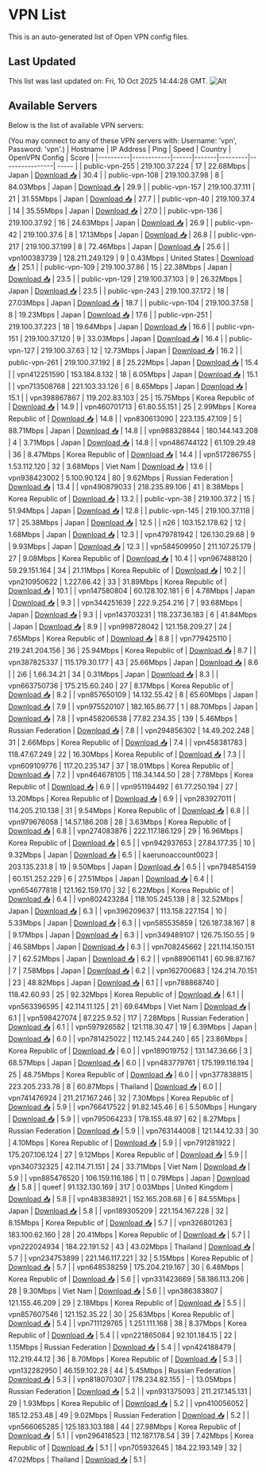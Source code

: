 # VPN List

This is an auto-generated list of Open VPN config files.

## Last Updated

This list was last updated on: Fri, 10 Oct 2025 14:44:28 GMT.
![Alt](https://repobeats.axiom.co/api/embed/186b98318ef1479477931607c1ad7d823f12451f.svg "Repobeats analytics image")

## Available Servers

Below is the list of available VPN servers:

(You may connect to any of these VPN servers with: Username: 'vpn', Password: 'vpn'.)
| Hostname | IP Address | Ping | Speed | Country | OpenVPN Config | Score |
|----------|------------|------|-------|---------|----------------| ----- |
| public-vpn-255 | 219.100.37.224 | 17 | 22.68Mbps | Japan | [Download 📥](./configs/server_0_JP.ovpn) | 30.4 |
| public-vpn-108 | 219.100.37.98 | 8 | 84.03Mbps | Japan | [Download 📥](./configs/server_1_JP.ovpn) | 29.9 |
| public-vpn-157 | 219.100.37.111 | 21 | 31.55Mbps | Japan | [Download 📥](./configs/server_2_JP.ovpn) | 27.7 |
| public-vpn-40 | 219.100.37.4 | 14 | 35.55Mbps | Japan | [Download 📥](./configs/server_3_JP.ovpn) | 27.0 |
| public-vpn-136 | 219.100.37.92 | 16 | 24.63Mbps | Japan | [Download 📥](./configs/server_4_JP.ovpn) | 26.9 |
| public-vpn-42 | 219.100.37.6 | 8 | 17.13Mbps | Japan | [Download 📥](./configs/server_5_JP.ovpn) | 26.8 |
| public-vpn-217 | 219.100.37.199 | 8 | 72.46Mbps | Japan | [Download 📥](./configs/server_6_JP.ovpn) | 25.6 |
| vpn100383739 | 128.211.249.129 | 9 | 0.43Mbps | United States | [Download 📥](./configs/server_7_US.ovpn) | 25.1 |
| public-vpn-109 | 219.100.37.86 | 15 | 22.38Mbps | Japan | [Download 📥](./configs/server_8_JP.ovpn) | 23.5 |
| public-vpn-129 | 219.100.37.103 | 9 | 26.32Mbps | Japan | [Download 📥](./configs/server_9_JP.ovpn) | 23.5 |
| public-vpn-243 | 219.100.37.172 | 18 | 27.03Mbps | Japan | [Download 📥](./configs/server_10_JP.ovpn) | 18.7 |
| public-vpn-104 | 219.100.37.58 | 8 | 19.23Mbps | Japan | [Download 📥](./configs/server_11_JP.ovpn) | 17.6 |
| public-vpn-251 | 219.100.37.223 | 18 | 19.64Mbps | Japan | [Download 📥](./configs/server_12_JP.ovpn) | 16.6 |
| public-vpn-151 | 219.100.37.120 | 9 | 33.03Mbps | Japan | [Download 📥](./configs/server_13_JP.ovpn) | 16.4 |
| public-vpn-127 | 219.100.37.63 | 12 | 12.73Mbps | Japan | [Download 📥](./configs/server_14_JP.ovpn) | 16.2 |
| public-vpn-261 | 219.100.37.192 | 8 | 25.22Mbps | Japan | [Download 📥](./configs/server_15_JP.ovpn) | 15.4 |
| vpn412251590 | 153.184.8.132 | 18 | 6.05Mbps | Japan | [Download 📥](./configs/server_16_JP.ovpn) | 15.1 |
| vpn713508768 | 221.103.33.126 | 6 | 8.65Mbps | Japan | [Download 📥](./configs/server_17_JP.ovpn) | 15.1 |
| vpn398867867 | 119.202.83.103 | 25 | 15.75Mbps | Korea Republic of | [Download 📥](./configs/server_18_KR.ovpn) | 14.9 |
| vpn460701713 | 61.80.55.151 | 25 | 2.99Mbps | Korea Republic of | [Download 📥](./configs/server_19_KR.ovpn) | 14.8 |
| vpn830613090 | 223.135.47.109 | 5 | 88.71Mbps | Japan | [Download 📥](./configs/server_20_JP.ovpn) | 14.8 |
| vpn988328844 | 180.144.143.208 | 4 | 3.71Mbps | Japan | [Download 📥](./configs/server_21_JP.ovpn) | 14.8 |
| vpn486744122 | 61.109.29.48 | 36 | 8.47Mbps | Korea Republic of | [Download 📥](./configs/server_22_KR.ovpn) | 14.4 |
| vpn517286755 | 1.53.112.120 | 32 | 3.68Mbps | Viet Nam | [Download 📥](./configs/server_23_VN.ovpn) | 13.6 |
| vpn938423002 | 5.100.90.124 | 80 | 9.62Mbps | Russian Federation | [Download 📥](./configs/server_24_RU.ovpn) | 13.4 |
| vpn490879033 | 218.235.89.106 | 41 | 8.38Mbps | Korea Republic of | [Download 📥](./configs/server_25_KR.ovpn) | 13.2 |
| public-vpn-38 | 219.100.37.2 | 15 | 51.94Mbps | Japan | [Download 📥](./configs/server_26_JP.ovpn) | 12.8 |
| public-vpn-145 | 219.100.37.118 | 17 | 25.38Mbps | Japan | [Download 📥](./configs/server_27_JP.ovpn) | 12.5 |
| n26 | 103.152.178.62 | 12 | 1.68Mbps | Japan | [Download 📥](./configs/server_28_JP.ovpn) | 12.3 |
| vpn479781942 | 126.130.29.68 | 9 | 9.93Mbps | Japan | [Download 📥](./configs/server_29_JP.ovpn) | 12.3 |
| vpn584509950 | 211.107.25.179 | 27 | 9.08Mbps | Korea Republic of | [Download 📥](./configs/server_30_KR.ovpn) | 10.4 |
| vpn967488120 | 59.29.151.164 | 34 | 21.11Mbps | Korea Republic of | [Download 📥](./configs/server_31_KR.ovpn) | 10.2 |
| vpn210950622 | 1.227.66.42 | 33 | 31.89Mbps | Korea Republic of | [Download 📥](./configs/server_32_KR.ovpn) | 10.1 |
| vpn147580804 | 60.128.102.181 | 6 | 4.78Mbps | Japan | [Download 📥](./configs/server_33_JP.ovpn) | 9.3 |
| vpn344251639 | 222.9.254.216 | 7 | 93.68Mbps | Japan | [Download 📥](./configs/server_34_JP.ovpn) | 9.3 |
| vpn143703231 | 118.237.36.183 | 6 | 41.84Mbps | Japan | [Download 📥](./configs/server_35_JP.ovpn) | 8.9 |
| vpn998728042 | 121.158.209.27 | 24 | 7.65Mbps | Korea Republic of | [Download 📥](./configs/server_36_KR.ovpn) | 8.8 |
| vpn779425110 | 219.241.204.156 | 36 | 25.94Mbps | Korea Republic of | [Download 📥](./configs/server_37_KR.ovpn) | 8.7 |
| vpn387825337 | 115.179.30.177 | 43 | 25.66Mbps | Japan | [Download 📥](./configs/server_38_JP.ovpn) | 8.6 |
| 2i6 | 1.66.34.21 | 34 | 0.31Mbps | Japan | [Download 📥](./configs/server_39_JP.ovpn) | 8.3 |
| vpn663750736 | 175.215.60.240 | 27 | 8.17Mbps | Korea Republic of | [Download 📥](./configs/server_40_KR.ovpn) | 8.2 |
| vpn857650109 | 14.132.55.42 | 8 | 65.60Mbps | Japan | [Download 📥](./configs/server_41_JP.ovpn) | 7.9 |
| vpn975520107 | 182.165.86.77 | 1 | 88.70Mbps | Japan | [Download 📥](./configs/server_42_JP.ovpn) | 7.8 |
| vpn458206538 | 77.82.234.35 | 139 | 5.46Mbps | Russian Federation | [Download 📥](./configs/server_43_RU.ovpn) | 7.8 |
| vpn294856302 | 14.49.202.248 | 31 | 2.66Mbps | Korea Republic of | [Download 📥](./configs/server_44_KR.ovpn) | 7.4 |
| vpn458381783 | 118.47.67.249 | 22 | 16.30Mbps | Korea Republic of | [Download 📥](./configs/server_45_KR.ovpn) | 7.3 |
| vpn609109776 | 117.20.235.147 | 37 | 18.01Mbps | Korea Republic of | [Download 📥](./configs/server_46_KR.ovpn) | 7.2 |
| vpn464678105 | 118.34.144.50 | 28 | 7.78Mbps | Korea Republic of | [Download 📥](./configs/server_47_KR.ovpn) | 6.9 |
| vpn951194492 | 61.77.250.194 | 27 | 13.20Mbps | Korea Republic of | [Download 📥](./configs/server_48_KR.ovpn) | 6.9 |
| vpn283927011 | 114.205.210.138 | 31 | 9.54Mbps | Korea Republic of | [Download 📥](./configs/server_49_KR.ovpn) | 6.8 |
| vpn979676058 | 14.57.186.208 | 28 | 3.63Mbps | Korea Republic of | [Download 📥](./configs/server_50_KR.ovpn) | 6.8 |
| vpn274083876 | 222.117.186.129 | 29 | 16.96Mbps | Korea Republic of | [Download 📥](./configs/server_51_KR.ovpn) | 6.5 |
| vpn942937653 | 27.84.177.35 | 10 | 9.32Mbps | Japan | [Download 📥](./configs/server_52_JP.ovpn) | 6.5 |
| kaerunoaccount0023 | 203.135.231.8 | 19 | 9.50Mbps | Japan | [Download 📥](./configs/server_53_JP.ovpn) | 6.5 |
| vpn794854159 | 60.151.252.229 | 6 | 27.51Mbps | Japan | [Download 📥](./configs/server_54_JP.ovpn) | 6.4 |
| vpn654677818 | 121.162.159.170 | 32 | 6.22Mbps | Korea Republic of | [Download 📥](./configs/server_55_KR.ovpn) | 6.4 |
| vpn802423284 | 118.105.245.138 | 8 | 32.52Mbps | Japan | [Download 📥](./configs/server_56_JP.ovpn) | 6.3 |
| vpn396209637 | 113.158.227.154 | 10 | 5.33Mbps | Japan | [Download 📥](./configs/server_57_JP.ovpn) | 6.3 |
| vpn585535859 | 126.187.38.167 | 8 | 9.17Mbps | Japan | [Download 📥](./configs/server_58_JP.ovpn) | 6.3 |
| vpn349489107 | 126.75.150.55 | 9 | 46.58Mbps | Japan | [Download 📥](./configs/server_59_JP.ovpn) | 6.3 |
| vpn708245662 | 221.114.150.151 | 7 | 62.52Mbps | Japan | [Download 📥](./configs/server_60_JP.ovpn) | 6.2 |
| vpn889061141 | 60.98.87.167 | 7 | 7.58Mbps | Japan | [Download 📥](./configs/server_61_JP.ovpn) | 6.2 |
| vpn162700683 | 124.214.70.151 | 23 | 48.82Mbps | Japan | [Download 📥](./configs/server_62_JP.ovpn) | 6.1 |
| vpn788868740 | 118.42.60.93 | 25 | 92.32Mbps | Korea Republic of | [Download 📥](./configs/server_63_KR.ovpn) | 6.1 |
| vpn563396595 | 42.114.11.125 | 21 | 69.64Mbps | Viet Nam | [Download 📥](./configs/server_64_VN.ovpn) | 6.1 |
| vpn598427074 | 87.225.9.52 | 117 | 7.28Mbps | Russian Federation | [Download 📥](./configs/server_65_RU.ovpn) | 6.1 |
| vpn597926582 | 121.118.30.47 | 19 | 6.39Mbps | Japan | [Download 📥](./configs/server_66_JP.ovpn) | 6.0 |
| vpn781425022 | 112.145.244.240 | 65 | 23.86Mbps | Korea Republic of | [Download 📥](./configs/server_67_KR.ovpn) | 6.0 |
| vpn189019752 | 131.147.36.66 | 3 | 68.57Mbps | Japan | [Download 📥](./configs/server_68_JP.ovpn) | 6.0 |
| vpn483779761 | 175.199.116.194 | 25 | 48.75Mbps | Korea Republic of | [Download 📥](./configs/server_69_KR.ovpn) | 6.0 |
| vpn377838815 | 223.205.233.78 | 8 | 60.87Mbps | Thailand | [Download 📥](./configs/server_70_TH.ovpn) | 6.0 |
| vpn741476924 | 211.217.167.246 | 32 | 7.30Mbps | Korea Republic of | [Download 📥](./configs/server_71_KR.ovpn) | 5.9 |
| vpn766417522 | 91.82.145.46 | 6 | 5.50Mbps | Hungary | [Download 📥](./configs/server_72_HU.ovpn) | 5.9 |
| vpn795064233 | 178.155.48.97 | 62 | 8.27Mbps | Russian Federation | [Download 📥](./configs/server_73_RU.ovpn) | 5.9 |
| vpn763144008 | 121.144.12.33 | 30 | 4.10Mbps | Korea Republic of | [Download 📥](./configs/server_74_KR.ovpn) | 5.9 |
| vpn791281922 | 175.207.106.124 | 27 | 9.12Mbps | Korea Republic of | [Download 📥](./configs/server_75_KR.ovpn) | 5.9 |
| vpn340732325 | 42.114.71.151 | 24 | 33.71Mbps | Viet Nam | [Download 📥](./configs/server_76_VN.ovpn) | 5.9 |
| vpn885476520 | 106.159.116.186 | 11 | 0.79Mbps | Japan | [Download 📥](./configs/server_77_JP.ovpn) | 5.8 |
| queef | 91.132.130.169 | 317 | 0.03Mbps | United Kingdom | [Download 📥](./configs/server_78_GB.ovpn) | 5.8 |
| vpn483838921 | 152.165.208.68 | 6 | 84.55Mbps | Japan | [Download 📥](./configs/server_79_JP.ovpn) | 5.8 |
| vpn189305209 | 221.154.167.228 | 32 | 8.15Mbps | Korea Republic of | [Download 📥](./configs/server_80_KR.ovpn) | 5.7 |
| vpn326801263 | 183.100.62.160 | 28 | 20.41Mbps | Korea Republic of | [Download 📥](./configs/server_81_KR.ovpn) | 5.7 |
| vpn222024934 | 184.22.191.52 | 43 | 43.02Mbps | Thailand | [Download 📥](./configs/server_82_TH.ovpn) | 5.7 |
| vpn234753899 | 221.146.117.221 | 32 | 5.15Mbps | Korea Republic of | [Download 📥](./configs/server_83_KR.ovpn) | 5.7 |
| vpn648538259 | 175.204.219.167 | 30 | 6.48Mbps | Korea Republic of | [Download 📥](./configs/server_84_KR.ovpn) | 5.6 |
| vpn331423669 | 58.186.113.206 | 28 | 9.30Mbps | Viet Nam | [Download 📥](./configs/server_85_VN.ovpn) | 5.6 |
| vpn386383807 | 121.155.46.209 | 29 | 2.18Mbps | Korea Republic of | [Download 📥](./configs/server_86_KR.ovpn) | 5.5 |
| vpn857607546 | 121.152.35.22 | 30 | 25.63Mbps | Korea Republic of | [Download 📥](./configs/server_87_KR.ovpn) | 5.4 |
| vpn711129765 | 1.251.111.168 | 38 | 8.37Mbps | Korea Republic of | [Download 📥](./configs/server_88_KR.ovpn) | 5.4 |
| vpn221865084 | 92.101.184.15 | 22 | 1.15Mbps | Russian Federation | [Download 📥](./configs/server_89_RU.ovpn) | 5.4 |
| vpn424188479 | 112.219.44.12 | 36 | 8.70Mbps | Korea Republic of | [Download 📥](./configs/server_90_KR.ovpn) | 5.3 |
| vpn132282950 | 46.159.102.28 | 44 | 5.45Mbps | Russian Federation | [Download 📥](./configs/server_91_RU.ovpn) | 5.3 |
| vpn818070307 | 178.234.82.155 | - | 13.05Mbps | Russian Federation | [Download 📥](./configs/server_92_RU.ovpn) | 5.2 |
| vpn931375093 | 211.217.145.131 | 29 | 1.93Mbps | Korea Republic of | [Download 📥](./configs/server_93_KR.ovpn) | 5.2 |
| vpn410056052 | 185.12.253.48 | 49 | 9.02Mbps | Russian Federation | [Download 📥](./configs/server_94_RU.ovpn) | 5.2 |
| vpn566065285 | 125.183.103.188 | 44 | 27.98Mbps | Korea Republic of | [Download 📥](./configs/server_95_KR.ovpn) | 5.1 |
| vpn296418523 | 112.187.178.54 | 39 | 7.42Mbps | Korea Republic of | [Download 📥](./configs/server_96_KR.ovpn) | 5.1 |
| vpn705932645 | 184.22.193.149 | 32 | 47.02Mbps | Thailand | [Download 📥](./configs/server_97_TH.ovpn) | 5.1 |
